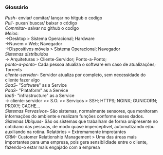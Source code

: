 ### Glossário
*Push*- enviar/ comitar/ lançar no hitgub o codigo  
*Pull*- puxar/ buscar/ baixar o código  
*Commitar*- salvar no github o codigo  
*Meios*:  
->Desktop > Sistema Operacional; Hardware  
->Nuvem > Web; Navegador  
->Dispositivos móveis > Sistema Operacional; Navegador  
*Sistemas distribuídos*  
-> Arquiteturas > Cliente-Servidor; Ponto-a-Ponto;  
*ponto-a-ponto*- Cada pessoa atualiza o software em caso de atualizações; Torrents  
*cliente-servidor*- Servidor atualiza por completo, sem necessidade do cliente fazer algo  
*SaaS*-  "Software" as a Service  
*PaaS*- "Plataform" as a Service  
*IaaS*- "infrastructure" as a Service  
-> cliente-servidor >> S.O. >> Serviços > SSH; HTTPS; NGINX; GUNICORN; PROXY; CACHE...  
*Sistemas Pervasivos*- São sistemas, normalmente sensores, que monitoram informações do ambiente e realizam funções conforme esses dados. 
*Sistemas Ubiquos*- São os sistemas que trabalham de forma onipresente no cotidiano das pessoas, de modo quase imperceptível, automatizando e/ou auxiliando na rotina. 
Relatórios = Extremamente improtantes  
CRM- Customer Relationship Management > Uma das áreas mais importantes para uma empresa, pois gera sensibildiade entre o cliente, fazendo-o estar mais engajado com a empresa
